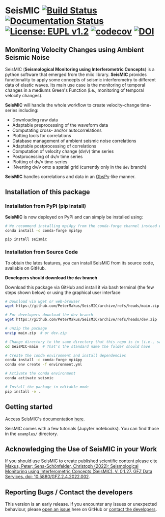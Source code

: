 # SeisMIC [![Build Status](https://github.com/PeterMakus/SeisMIC/actions/workflows/test_on_push.yml/badge.svg)](https://github.com/PeterMakus/SeisMIC/actions/workflows/test_on_push.yml?branch=main) [![Documentation Status](https://github.com/PeterMakus/SeisMIC/actions/workflows/deploy_gh_pages.yml/badge.svg)](https://github.com/PeterMakus/SeisMIC/actions/workflows/deploy_gh_pages.yml) [![License: EUPL v1.2](https://img.shields.io/badge/license-EUPL--1.2-blue)](https://joinup.ec.europa.eu/collection/eupl/introduction-eupl-licence) [![codecov](https://codecov.io/gh/PeterMakus/SeisMIC/branch/main/graph/badge.svg?token=DYVHODB6LN)](https://codecov.io/gh/PeterMakus/SeisMIC) [![DOI](https://img.shields.io/badge/DOI-10.5880%2FGFZ.2.4.2022.002-blue)](https://doi.org/10.5880/GFZ.2.4.2022.002)

## Monitoring Velocity Changes using Ambient Seismic Noise
SeisMIC (**Seismological Monitoring using Interferometric Concepts**) is a python software that emerged from the miic library. **SeisMIC** provides functionality to apply some concepts of seismic interferometry to different data of elastic waves. Its main use case is the monitoring of temporal changes in a mediums Green's Function (i.e., monitoring of temporal velocity changes).

**SeisMIC** will handle the whole workflow to create velocity-change time-series including:
+ Downloading raw data
+ Adaptable preprocessing of the waveform data
+ Computating cross- and/or autocorrelations
+ Plotting tools for correlations
+ Database management of ambient seismic noise correlations
+ Adaptable postprocessing of correlations
+ Computation of velocity change (dv/v) time series
+ Postprocessing of dv/v time series
+ Plotting of dv/v time-series
+ INverting dv/v onto a spatial grid (currently only in the ``dev`` branch)

**SeisMIC** handles correlations and data in an [ObsPy](https://github.com/obspy/obspy)-like manner.

## Installation of this package

### Installation from PyPi (pip install)
**SeisMIC** is  now deployed on PyPi and can simply be installed using:

```bash
# We recommend installing mpi4py from the conda-forge channel instead of PyPi
conda install -c conda-forge mpi4py

pip install seismic
```
### Installation from Source Code
To obtain the lates features, you can install SeisMIC from its source code, available on GitHub.

**Developers should download the ``dev`` branch**

Download this package via GitHub and install it via bash terminal (the few steps shown below) or using the graphical user interface

```bash
# Download via wget or web-browser
wget https://github.com/PeterMakus/SeisMIC/archive/refs/heads/main.zip

# For developers download the dev branch
wget https://github.com/PeterMakus/SeisMIC/archive/refs/heads/dev.zip

# unzip the package
unzip main.zip  # or dev.zip

# Change directory to the same directory that this repo is in (i.e., same directory as setup.py)
cd SeisMIC-main  # That's the standard name the folder should have

# Create the conda environment and install dependencies
conda install -c conda-forge mpi4py
conda env create -f environment.yml

# Activate the conda environment
conda activate seismic

# Install the package in editable mode
pip install -e .
```

## Getting started
Access SeisMIC's documentation [here](https://petermakus.github.io/SeisMIC/index.html).

SeisMIC comes with a few tutorials (Jupyter notebooks). You can find those in the `examples/` directory.

## Acknowledging the Use of SeisMIC in your Work
If you should use SeisMIC to create published scientific content please cite [Makus, Peter; Sens-Schönfelder, Christoph (2022): Seismological Monitoring using Interferometric Concepts (SeisMIC). V. 0.1.27. GFZ Data Services. doi: 10.5880/GFZ.2.4.2022.002](https://doi.org/10.5880/GFZ.2.4.2022.002).

## Reporting Bugs / Contact the developers
This version is an early release. If you encounter any issues or unexpected behaviour, please [open an issue](https://github.com/PeterMakus/SeisMIC/issues/new) here on GitHub or [contact the developers](mailto:makus@gfz-potsdam.de).
